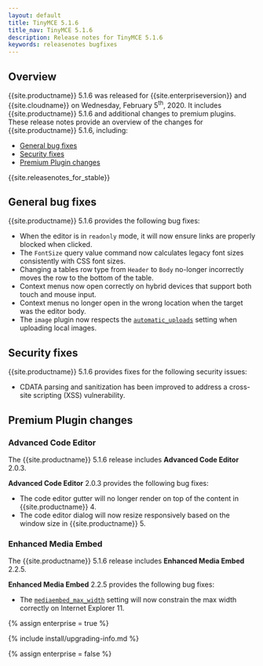 ```yaml
---
layout: default
title: TinyMCE 5.1.6
title_nav: TinyMCE 5.1.6
description: Release notes for TinyMCE 5.1.6
keywords: releasenotes bugfixes
---
```


## Overview

{{site.productname}} 5.1.6 was released for {{site.enterpriseversion}} and {{site.cloudname}} on Wednesday, February 5<sup>th</sup>, 2020. It includes {{site.productname}} 5.1.6 and additional changes to premium plugins. These release notes provide an overview of the changes for {{site.productname}} 5.1.6, including:

- [General bug fixes](#generalbugfixes)
- [Security fixes](#securityfixes)
- [Premium Plugin changes](#premiumpluginchanges)

{{site.releasenotes_for_stable}}

## General bug fixes

{{site.productname}} 5.1.6 provides the following bug fixes:

- When the editor is in `readonly` mode, it will now ensure links are properly blocked when clicked.
- The `FontSize` query value command now calculates legacy font sizes consistently with CSS font sizes.
- Changing a tables row type from `Header` to `Body` no-longer incorrectly moves the row to the bottom of the table.
- Context menus now open correctly on hybrid devices that support both touch and mouse input.
- Context menus no longer open in the wrong location when the target was the editor body.
- The `image` plugin now respects the [`automatic_uploads`]({{site.baseurl}}/configure/file-image-upload/#automatic_uploads) setting when uploading local images.

## Security fixes

{{site.productname}} 5.1.6 provides fixes for the following security issues:

- CDATA parsing and sanitization has been improved to address a cross-site scripting (XSS) vulnerability.

## Premium Plugin changes

### Advanced Code Editor

The {{site.productname}} 5.1.6 release includes **Advanced Code Editor** 2.0.3.

**Advanced Code Editor** 2.0.3 provides the following bug fixes:

- The code editor gutter will no longer render on top of the content in {{site.productname}} 4.
- The code editor dialog will now resize responsively based on the window size in {{site.productname}} 5.

### Enhanced Media Embed

The {{site.productname}} 5.1.6 release includes **Enhanced Media Embed** 2.2.5.

**Enhanced Media Embed** 2.2.5 provides the following bug fixes:

- The [`mediaembed_max_width`]({{site.baseurl}}/plugins/premium/mediaembed/#mediaembed_max_width) setting will now constrain the max width correctly on Internet Explorer 11.

{% assign enterprise = true %}

{% include install/upgrading-info.md %}

{% assign enterprise = false %}
